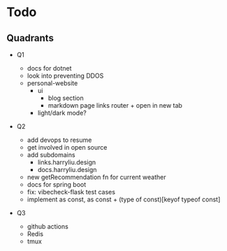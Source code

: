 # Todo

## Quadrants

- Q1

  - docs for dotnet
  - look into preventing DDOS
  - personal-website
    - ui
      - blog section
      - markdown page links router + open in new tab
    - light/dark mode?

- Q2

  - add devops to resume
  - get involved in open source
  - add subdomains
    - links.harryliu.design
    - docs.harryliu.design
  - new getRecommendation fn for current weather
  - docs for spring boot
  - fix: vibecheck-flask test cases
  - implement as const, as const + (type of const)[keyof typeof const]

- Q3
  - github actions
  - Redis
  - tmux
